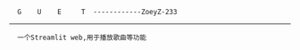       G    U    E     T  ------------ZoeyZ-233
-----------------------------------------------------------------
      一个Streamlit web,用于播放歌曲等功能
